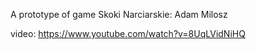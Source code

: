 A prototype of game Skoki Narciarskie: Adam Milosz

video: https://www.youtube.com/watch?v=8UqLVidNiHQ
